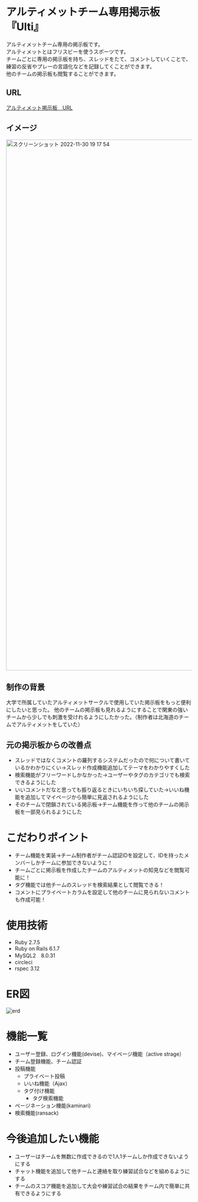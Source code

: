 # アルティメットチーム専用掲示板 『Ulti』 
アルティメットチーム専用の掲示板です。<br >
アルティメットとはフリスビーを使うスポーツです。 <br >
チームごとに専用の掲示板を持ち、スレッドをたて、コメントしていくことで、練習の反省やプレーの言語化などを記録してくことができます。<br >
他のチームの掲示板も閲覧することができます。

## URL
[アルティメット掲示板　URL](https://ultimate-board2.herokuapp.com/)

## イメージ
<img width="1440" alt="スクリーンショット 2022-11-30 19 17 54" src="https://user-images.githubusercontent.com/105266085/204770258-143a4df0-087c-41fe-98cc-dba147846b1c.png">

## 制作の背景
大学で所属していたアルティメットサークルで使用していた掲示板をもっと便利にしたいと思った。
他のチームの掲示板も見れるようにすることで関東の強いチームから少しでも刺激を受けれるようにしたかった。（制作者は北海道のチームでアルティメットをしていた）
## 元の掲示板からの改善点
- スレッドではなくコメントの羅列するシステムだったので何について書いているかわかりにくい→スレッド作成機能追加してテーマをわかりやすくした
- 検索機能がフリーワードしかなかった→ユーザーやタグのカテゴリでも検索できるようにした
- いいコメントだなと思っても振り返るときにいちいち探していた→いいね機能を追加してマイページから簡単に見返されるようにした
- そのチームで閉鎖されている掲示板→チーム機能を作って他のチームの掲示板を一部見られるようにした

# こだわりポイント
- チーム機能を実装→チーム制作者がチーム認証IDを設定して、IDを持ったメンバーしかチームに参加できないように！
- チームごとに掲示板を作成したチームのアルティメットの知見などを閲覧可能に！
- タグ機能では他チームのスレッドを検索結果として閲覧できる！
- コメントにプライベートカラムを設定して他のチームに見られないコメントも作成可能！

# 使用技術
- Ruby 2.7.5
- Ruby on Rails 6.1.7
- MySQL2　8.0.31
- circleci 
- rspec  3.12

# ER図
![erd](https://user-images.githubusercontent.com/105266085/204817482-60f12c2a-a323-4096-8cce-049cda3cd2ac.png)

# 機能一覧
- ユーザー登録、ログイン機能(devise)、マイページ機能（active strage）
- チーム登録機能、チーム認証
- 投稿機能
  - プライベート投稿
  - いいね機能（Ajax）
  - タグ付け機能
    - タグ検索機能
- ページネーション機能(kaminari)
- 検索機能(ransack)

# 今後追加したい機能
- ユーザーはチームを無数に作成できるので1人1チームしか作成できないようにする
- チャット機能を追加して他チームと連絡を取り練習試合などを組めるようにする
- チームのスコア機能を追加して大会や練習試合の結果をチーム内で簡単に共有できるようにする
